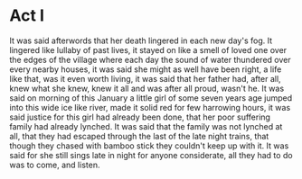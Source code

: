 # Act I



It was said afterwords that her death lingered in each new day's fog. It lingered like lullaby of past lives, it stayed on like a smell of loved one over the edges of the village where each day the sound of water thundered over every nearby houses, it was said she might as well have been right, a life like that, was it even worth living, it was said that her father had, after all, knew what she knew, knew it all and was after all proud, wasn't he. It was said on morning of this January a little girl of some seven years age jumped into this wide ice like river, made it solid red for few harrowing hours, it was said justice for this girl had already been done, that her poor suffering family had already lynched. It was said that the family was not lynched at all, that they had escaped through the last of the late night trains, that though they chased with bamboo stick they couldn't keep up with it. It was said for she still sings late in night for anyone considerate, all they had to do was to come, and listen. 
